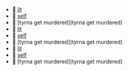 * 📂 [lit](lit)
* 📂 [self](self)
* 📂 [tyrna get murdered](tyrna get murdered)
* 📂 [lit](lit)
* 📂 [self](self)
* 📂 [tyrna get murdered](tyrna get murdered)
* 📂 [lit](lit)
* 📂 [self](self)
* 📂 [tyrna get murdered](tyrna get murdered)
